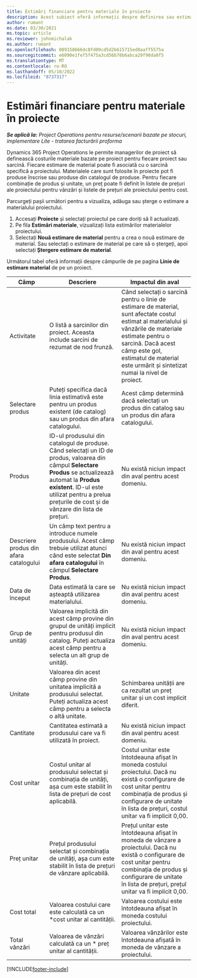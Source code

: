 ```yaml
---
title: Estimări financiare pentru materiale în proiecte
description: Acest subiect oferă informații despre definirea sau estimarea materialelor bazate pe proiecte.
author: rumant
ms.date: 03/30/2021
ms.topic: article
ms.reviewer: johnmichalak
ms.author: rumant
ms.openlocfilehash: 089158666dc8fd09cd5d2b615715ed8aaff5575a
ms.sourcegitcommit: e6090e1fef5f475a3cd56b78b6abca29f90da8f5
ms.translationtype: MT
ms.contentlocale: ro-RO
ms.lasthandoff: 05/10/2022
ms.locfileid: "8737317"
---
```

# <a name="financial-estimates-for-materials-on-projects"></a>Estimări financiare pentru materiale în proiecte

_**Se aplică la:** Project Operations pentru resurse/scenarii bazate pe stocuri, implementare Lite - tratarea facturării proforma_

Dynamics 365 Project Operations le permite managerilor de proiect să definească costurile materiale bazate pe proiect pentru fiecare proiect sau sarcină. Fiecare estimare de material poate fi asociată cu o sarcină specifică a proiectului. Materialele care sunt folosite în proiecte pot fi produse înscrise sau produse din catalogul de produse. Pentru fiecare combinație de produs și unitate, un preț poate fi definit în listele de prețuri ale proiectului pentru vânzări și listele de prețuri ale proiectului pentru cost.  

Parcurgeți pașii următori pentru a vizualiza, adăuga sau șterge o estimare a materialului proiectului.

1. Accesați **Proiecte** și selectați proiectul pe care doriți să îl actualizați.
2. Pe fila **Estimări materiale**, vizualizați lista estimărilor materialelor proiectului.
3. Selectați **Nouă estimare de material** pentru a crea o nouă estimare de material. Sau selectați o estimare de material pe care să o ștergeți, apoi selectați **Ștergere estimare de material**.

Următorul tabel oferă informații despre câmpurile de pe pagina **Linie de estimare material** de pe un proiect. 

| **Câmp** | **Descriere** | **Impactul din aval** |
| --- | --- | --- |
| Activitate | O listă a sarcinilor din proiect. Aceasta include sarcini de rezumat de nod frunză. | Când selectați o sarcină pentru o linie de estimare de material, sunt afectate costul estimat al materialului și vânzările de materiale estimate pentru o sarcină. Dacă acest câmp este gol, estimatul de material este urmărit și sintetizat numai la nivel de proiect. |
| Selectare produs |  Puteți specifica dacă linia estimativă este pentru un produs existent (de catalog) sau un produs din afara catalogului. | Acest câmp determină dacă selectați un produs din catalog sau un produs din afara catalogului. |
| Produs | ID-ul produsului din catalogul de produse. Când selectați un ID de produs, valoarea din câmpul **Selectare Produs** se actualizează automat la **Produs existent**. ID-ul este utilizat pentru a prelua prețurile de cost și de vânzare din lista de prețuri. | Nu există niciun impact din aval pentru acest domeniu. |
| Descriere produs din afara catalogului | Un câmp text pentru a introduce numele produsului. Acest câmp trebuie utilizat atunci când este selectat **Din afara catalogului** în câmpul **Selectare Produs**.| Nu există niciun impact din aval pentru acest domeniu. |
| Data de început | Data estimată la care se așteaptă utilizarea materialului. | Nu există niciun impact din aval pentru acest domeniu. |
| Grup de unități | Valoarea implicită din acest câmp provine din grupul de unități implicit pentru produsul din catalog. Puteți actualiza acest câmp pentru a selecta un alt grup de unități. | Nu există niciun impact din aval pentru acest domeniu. |
| Unitate | Valoarea din acest câmp provine din unitatea implicită a produsului selectat. Puteți actualiza acest câmp pentru a selecta o altă unitate. | Schimbarea unității are ca rezultat un preț unitar și un cost implicit diferit. |
| Cantitate | Cantitatea estimată a produsului care va fi utilizată în proiect. | Nu există niciun impact din aval pentru acest domeniu. |
| Cost unitar | Costul unitar al produsului selectat și combinația de unități, așa cum este stabilit în lista de prețuri de cost aplicabilă. | Costul unitar este întotdeauna afișat în moneda costului proiectului. Dacă nu există o configurare de cost unitar pentru combinația de produs și configurare de unitate în lista de prețuri, costul unitar va fi implicit 0,00. |
| Preț unitar | Prețul produsului selectat și combinația de unități, așa cum este stabilit în lista de prețuri de vânzare aplicabilă. | Prețul unitar este întotdeauna afișat în moneda de vânzare a proiectului. Dacă nu există o configurare de cost unitar pentru combinația de produs și configurare de unitate în lista de prețuri, prețul unitar va fi implicit 0,00.|
| Cost total | Valoarea costului care este calculată ca un \*cost unitar al cantității.| Valoarea costului este întotdeauna afișat în moneda costului proiectului. |
| Total vânzări | Valoarea de vânzări calculată ca un \* preț unitar al cantității. | Valoarea vânzărilor este întotdeauna afișată în moneda de vânzare a proiectului. |


[!INCLUDE[footer-include](../includes/footer-banner.md)]
